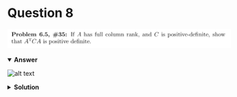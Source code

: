 # Question 8
![alt text](q8.png)

<details open>
<summary><b>Answer</b></summary>

![alt text](a8.svg)
</details>

<details>
<summary><b>Solution</b></summary>

![alt text](s8.png)
</details>